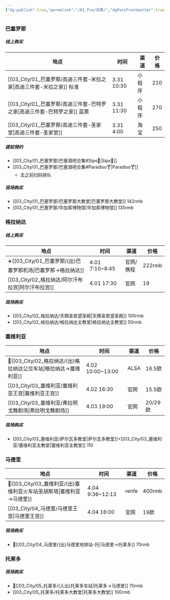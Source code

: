 ```yaml
---
{"dg-publish":true,"permalink":"/01_Pre/买票/","dgPassFrontmatter":true}
---
```


### 巴塞罗那
##### 线上购买

| 地点                      | 时间          | 渠道  | 价格  |
| ----------------------- | ----------- | --- | --- |
| [[03_City/01_巴塞罗那/高迪三件套-米拉之家\|高迪三件套-米拉之家]]  标准      | 3.31  10:30 | 小程序 | 210 |
| [[03_City/01_巴塞罗那/高迪三件套-巴特罗之家\|高迪三件套-巴特罗之家]]  蓝票<br> | 3.31  11:30 | 小程序 | 270 |
| [[03_City/01_巴塞罗那/高迪三件套-圣家堂\|高迪三件套-圣家堂]]           | 3.31  4:00  | 淘宝  | 250 |


##### 提前预约
+ [[03_City/01_巴塞罗那/巴塞酒吧合集#Sips🍹\|Sips🍹]]
+  [[03_City/01_巴塞罗那/巴塞酒吧合集#Paradiso🍸\|Paradiso🍸]]
	+ 去之前扫码排队

##### 现场购买
+ [[03_City/01_巴塞罗那/巴塞罗那大教堂\|巴塞罗那大教堂]] 142rmb
+ [[03_City/01_巴塞罗那/毕加索博物馆\|毕加索博物馆]] 135rmb

### 格拉纳达
##### 线上购买

| 地点                         | 时间              | 渠道    | 价格     |
| -------------------------- | --------------- | ----- | ------ |
| ✈️[[03_City/01_巴塞罗那/(出)巴塞罗那机场\|巴塞罗那→格拉纳达]] | 4.01  7:10~8:45 | 官网/携程 | 222rmb |
| [[03_City/02_格拉纳达/阿尔汗布拉宫\|阿尔汗布拉宫]]                 | 4.01 17:30      | 官网    | 19     |

##### 现场购买
+ [[03_City/02_格拉纳达/天赐圣若望圣殿\|天赐圣若望圣殿]]  100rmb
+ [[03_City/02_格拉纳达/格拉纳达主教堂\|格拉纳达主教堂]] 50rmb
### 塞维利亚
| 地点                           | 时间                | 渠道   | 价格     |
| ---------------------------- | ----------------- | ---- | ------ |
| 🚌[[03_City/02_格拉纳达/(出)格拉纳达公交车站\|格拉纳达→塞维利亚]] | 4.02  10:00~13:00 | ALSA | 16.5欧  |
| [[03_City/03_塞维利亚/塞维利亚王宫\|塞维利亚王宫]]                   | 4.02  16:30       | 官网   | 15.5欧  |
| [[03_City/03_塞维利亚/弗拉明戈舞剧场\|弗拉明戈舞剧场]]                  | 4.03  19:00       | 官网   | 20/29欧 |
##### 现场购买
+ [[03_City/03_塞维利亚/萨尔瓦多教堂\|萨尔瓦多教堂]]+[[03_City/03_塞维利亚/塞维利亚主教堂\|塞维利亚主教堂]]  110

### 马德里
| 地点                             | 时间               | 渠道    | 价格     |
| ------------------------------ | ---------------- | ----- | ------ |
| 🚅[[03_City/03_塞维利亚/(出)塞维利亚火车站圣胡斯塔\|塞维利亚→马德里]] | 4.04  9:36~12:13 | renfe | 400rmb |
| [[03_City/04_马德里/马德里王宫\|马德里王宫]]                      | 4.04  16:00      | 官网    | 19欧    |
##### 现场购买
+ 🚌[[03_City/04_马德里/(出)马德里地铁站-托\|马德里→托莱多]] 70rmb
### 托莱多
##### 现场购买
+ 🚌[[03_City/05_托莱多/(入出)托莱多车站\|托莱多→马德里]] 70rmb
+ [[03_City/05_托莱多/托莱多大教堂\|托莱多大教堂]] 100rmb

